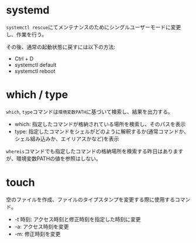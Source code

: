 # systemd

`systemctl rescue`にてメンテナンスのためにシングルユーザーモードに変更し、作業を行う。

その後、通常の起動状態に戻すには以下の方法:

- Ctrl + D
- systemctl default
- systemctl reboot

# which / type

`which`, `type`コマンドは`環境変数PATH`に基づいて検索し、結果を出力する。

- which: 指定したコマンドが格納されている場所を検索し、そのパスを表示
- type: 指定したコマンドをシェルがどのように解釈するか(通常コマンドか、シェル組み込みか、エイリアスかなど)を表示

`whereis`コマンドでも指定したコマンドの格納場所を検索する昨日はありますが、環境変数PATHの値を参照はしない。

# touch

空のファイルを作成、ファイルのタイプスタンプを変更する際に使用するコマンド。

- -t 時刻: アクセス時刻と修正時刻を指定した時刻に変更
- -a: アクセス時刻を変更
- -m: 修正時刻を変更

